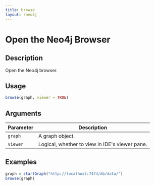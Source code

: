 ```yaml
---
title: browse
layout: rneo4j
---
```


# Open the Neo4j Browser

## Description

Open the Neo4j browser.

## Usage

```r
browse(graph, viewer = TRUE)
```

## Arguments

| Parameter | Description | 
| --------- | ----------- |
| `graph`   | A graph object. |
| `viewer`  | Logical, whether to view in IDE's viewer pane. |

## Examples

```r
graph = startGraph("http://localhost:7474/db/data/")
browse(graph)
```